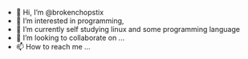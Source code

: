 - 👋 Hi, I’m @brokenchopstix
- 👀 I’m interested in programming, 
- 🌱 I’m currently self studying linux and some programming language
- 💞️ I’m looking to collaborate on ...
- 📫 How to reach me ... 

<!---
brokenchopstix/brokenchopstix is a ✨ special ✨ repository because its `README.md` (this file) appears on your GitHub profile.
You can click the Preview link to take a look at your changes.
--->

